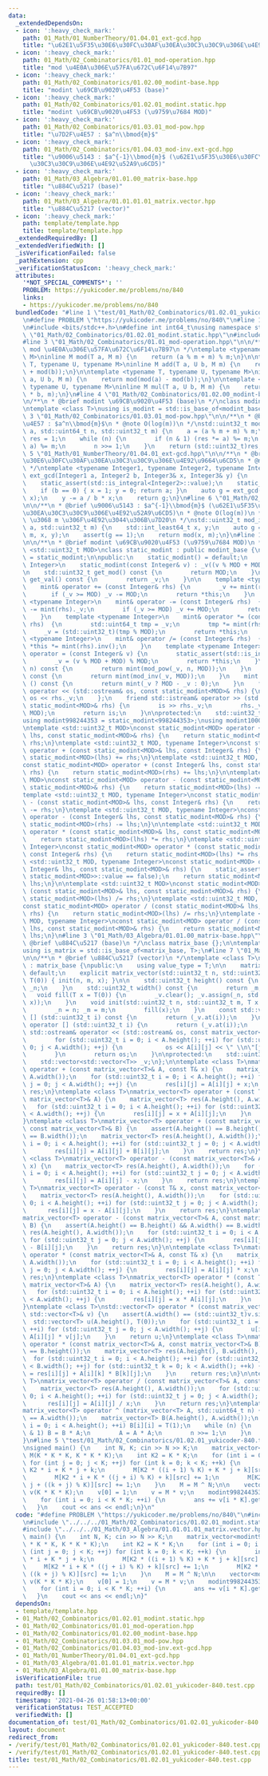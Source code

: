 ```yaml
---
data:
  _extendedDependsOn:
  - icon: ':heavy_check_mark:'
    path: 01_Math/01_NumberTheory/01.04.01_ext-gcd.hpp
    title: "\u62E1\u5F35\u30E6\u30FC\u30AF\u30EA\u30C3\u30C9\u306E\u4E92\u9664\u6CD5"
  - icon: ':heavy_check_mark:'
    path: 01_Math/02_Combinatorics/01.01_mod-operation.hpp
    title: "mod \u4E0A\u306E\u57FA\u672C\u6F14\u7B97"
  - icon: ':heavy_check_mark:'
    path: 01_Math/02_Combinatorics/01.02.00_modint-base.hpp
    title: "modint \u69CB\u9020\u4F53 (base)"
  - icon: ':heavy_check_mark:'
    path: 01_Math/02_Combinatorics/01.02.01_modint.static.hpp
    title: "modint \u69CB\u9020\u4F53 (\u9759\u7684 MOD)"
  - icon: ':heavy_check_mark:'
    path: 01_Math/02_Combinatorics/01.03.01_mod-pow.hpp
    title: "\u7D2F\u4E57 : $a^n\\bmod{m}$"
  - icon: ':heavy_check_mark:'
    path: 01_Math/02_Combinatorics/01.04.03_mod-inv.ext-gcd.hpp
    title: "\u9006\u5143 : $a^{-1}\\bmod{m}$ (\u62E1\u5F35\u30E6\u30FC\u30AF\u30EA\
      \u30C3\u30C9\u306E\u4E92\u52A9\u6CD5)"
  - icon: ':heavy_check_mark:'
    path: 01_Math/03_Algebra/01.01.00_matrix-base.hpp
    title: "\u884C\u5217 (base)"
  - icon: ':heavy_check_mark:'
    path: 01_Math/03_Algebra/01.01.01.01_matrix.vector.hpp
    title: "\u884C\u5217 (vector)"
  - icon: ':heavy_check_mark:'
    path: template/template.hpp
    title: template/template.hpp
  _extendedRequiredBy: []
  _extendedVerifiedWith: []
  _isVerificationFailed: false
  _pathExtension: cpp
  _verificationStatusIcon: ':heavy_check_mark:'
  attributes:
    '*NOT_SPECIAL_COMMENTS*': ''
    PROBLEM: https://yukicoder.me/problems/no/840
    links:
    - https://yukicoder.me/problems/no/840
  bundledCode: "#line 1 \"test/01_Math/02_Combinatorics/01.02.01_yukicoder-840.test.cpp\"\
    \n#define PROBLEM \"https://yukicoder.me/problems/no/840\"\n#line 1 \"template/template.hpp\"\
    \n#include <bits/stdc++.h>\n#define int int64_t\nusing namespace std;\n#line 5\
    \ \"01_Math/02_Combinatorics/01.02.01_modint.static.hpp\"\n#include <type_traits>\n\
    #line 3 \"01_Math/02_Combinatorics/01.01_mod-operation.hpp\"\n\n/**\n * @brief\
    \ mod \u4E0A\u306E\u57FA\u672C\u6F14\u7B97\n */\ntemplate <typename T, typename\
    \ M>\ninline M mod(T a, M m) {\n    return (a % m + m) % m;\n}\n\ntemplate <typename\
    \ T, typename U, typename M>\ninline M add(T a, U b, M m) {\n    return mod(mod(a)\
    \ + mod(b));\n}\n\ntemplate <typename T, typename U, typename M>\ninline M sub(T\
    \ a, U b, M m) {\n    return mod(mod(a) - mod(b));\n}\n\ntemplate <typename T,\
    \ typename U, typename M>\ninline M mul(T a, U b, M m) {\n    return mod((__uint128_t)a\
    \ * b, m);\n}\n#line 4 \"01_Math/02_Combinatorics/01.02.00_modint-base.hpp\"\n\
    \n/**\n * @brief modint \u69CB\u9020\u4F53 (base)\n */\nclass modint_base {};\n\
    \ntemplate <class T>\nusing is_modint = std::is_base_of<modint_base, T>;\n#line\
    \ 3 \"01_Math/02_Combinatorics/01.03.01_mod-pow.hpp\"\n\n/**\n * @brief \u7D2F\
    \u4E57 : $a^n\\bmod{m}$\n * @note O(log(m))\n */\nstd::uint32_t mod_pow(std::int64_t\
    \ a, std::uint64_t n, std::uint32_t m) {\n    a = (a % m + m) % m;\n    std::uint64_t\
    \ res = 1;\n    while (n) {\n        if (n & 1) (res *= a) %= m;\n        (a *=\
    \ a) %= m;\n        n >>= 1;\n    }\n    return (std::uint32_t)res;\n}\n#line\
    \ 5 \"01_Math/01_NumberTheory/01.04.01_ext-gcd.hpp\"\n\n/**\n * @brief \u62E1\u5F35\
    \u30E6\u30FC\u30AF\u30EA\u30C3\u30C9\u306E\u4E92\u9664\u6CD5\n * @note O(min(log(a),log(b)))\n\
    \ */\ntemplate <typename Integer1, typename Integer2, typename Integer3>\nInteger1\
    \ ext_gcd(Integer1 a, Integer2 b, Integer3& x, Integer3& y) {\n    static_assert(std::is_integral<Integer1>::value);\n\
    \    static_assert(std::is_integral<Integer2>::value);\n    static_assert(std::is_integral<Integer3>::value);\n\
    \    if (b == 0) { x = 1; y = 0; return a; }\n    auto g = ext_gcd(b, a % b, y,\
    \ x);\n    y -= a / b * x;\n    return g;\n}\n#line 6 \"01_Math/02_Combinatorics/01.04.03_mod-inv.ext-gcd.hpp\"\
    \n\n/**\n * @brief \u9006\u5143 : $a^{-1}\\bmod{m}$ (\u62E1\u5F35\u30E6\u30FC\u30AF\
    \u30EA\u30C3\u30C9\u306E\u4E92\u52A9\u6CD5)\n * @note O(log(m))\n * @warning a\
    \ \u3068 m \u306F\u4E92\u3044\u306B\u7D20\n */\nstd::uint32_t mod_inv(std::int64_t\
    \ a, std::uint32_t m) {\n    std::int_least64_t x, y;\n    auto g = ext_gcd(a,\
    \ m, x, y);\n    assert(g == 1);\n    return mod(x, m);\n}\n#line 10 \"01_Math/02_Combinatorics/01.02.01_modint.static.hpp\"\
    \n\n/**\n * @brief modint \u69CB\u9020\u4F53 (\u9759\u7684 MOD)\n */\ntemplate\
    \ <std::uint32_t MOD>\nclass static_modint : public modint_base {\n    using mint\
    \ = static_modint;\n\npublic:\n    static_modint() = default;\n    template <typename\
    \ Integer>\n    static_modint(const Integer& v) : _v((v % MOD + MOD) % MOD) {}\n\
    \n    std::uint32_t get_mod() const {\n        return MOD;\n    }\n    std::uint32_t\
    \ get_val() const {\n        return _v;\n    }\n\n    template <typename Integer>\n\
    \    mint& operator += (const Integer& rhs) {\n        _v += mint(rhs)._v;\n \
    \       if (_v >= MOD) _v -= MOD;\n        return *this;\n    }\n    template\
    \ <typename Integer>\n    mint& operator -= (const Integer& rhs)  {\n        _v\
    \ -= mint(rhs)._v;\n        if (_v >= MOD) _v += MOD;\n        return *this;\n\
    \    }\n    template <typename Integer>\n    mint& operator *= (const Integer&\
    \ rhs)  {\n        std::uint64_t tmp = _v;\n        tmp *= mint(rhs)._v;\n   \
    \     _v = (std::uint32_t)(tmp % MOD);\n        return *this;\n    }\n    template\
    \ <typename Integer>\n    mint& operator /= (const Integer& rhs)  {\n        return\
    \ *this *= mint(rhs).inv();\n    }\n    template <typename Integer>\n    mint&\
    \ operator = (const Integer& v) {\n        static_assert(std::is_integral<Integer>::value);\n\
    \        _v = (v % MOD + MOD) % MOD;\n        return *this;\n    }\n    mint pow(std::uint64_t\
    \ n) const {\n        return mint(mod_pow(_v, n, MOD));\n    }\n    mint inv()\
    \ const {\n        return mint(mod_inv(_v, MOD));\n    }\n    mint operator -\
    \ () const {\n        return mint(_v ? MOD - _v : 0);\n    }\n    friend std::ostream&\
    \ operator << (std::ostream& os, const static_modint<MOD>& rhs) {\n        return\
    \ os << rhs._v;\n    };\n    friend std::istream& operator >> (std::istream& is,\
    \ static_modint<MOD>& rhs) {\n        is >> rhs._v;\n        rhs._v = mod(rhs._v,\
    \ MOD);\n        return is;\n    }\n\nprotected:\n    std::uint32_t _v;\n};\n\
    using modint998244353 = static_modint<998244353>;\nusing modint1000000007 = static_modint<1000000007>;\n\
    \ntemplate <std::uint32_t MOD>\nconst static_modint<MOD> operator + (const static_modint<MOD>&\
    \ lhs, const static_modint<MOD>& rhs) {\n    return static_modint<MOD>(lhs) +=\
    \ rhs;\n}\ntemplate <std::uint32_t MOD, typename Integer>\nconst static_modint<MOD>\
    \ operator + (const static_modint<MOD>& lhs, const Integer& rhs) {\n    return\
    \ static_modint<MOD>(lhs) += rhs;\n}\ntemplate <std::uint32_t MOD, typename Integer>\n\
    const static_modint<MOD> operator + (const Integer& lhs, const static_modint<MOD>&\
    \ rhs) {\n    return static_modint<MOD>(rhs) += lhs;\n}\n\ntemplate <std::uint32_t\
    \ MOD>\nconst static_modint<MOD> operator - (const static_modint<MOD>& lhs, const\
    \ static_modint<MOD>& rhs) {\n    return static_modint<MOD>(lhs) -= rhs;\n}\n\
    template <std::uint32_t MOD, typename Integer>\nconst static_modint<MOD> operator\
    \ - (const static_modint<MOD>& lhs, const Integer& rhs) {\n    return static_modint<MOD>(lhs)\
    \ -= rhs;\n}\ntemplate <std::uint32_t MOD, typename Integer>\nconst static_modint<MOD>\
    \ operator - (const Integer& lhs, const static_modint<MOD>& rhs) {\n    return\
    \ static_modint<MOD>(rhs) -= lhs;\n}\n\ntemplate <std::uint32_t MOD>\nconst static_modint<MOD>\
    \ operator * (const static_modint<MOD>& lhs, const static_modint<MOD>& rhs) {\n\
    \    return static_modint<MOD>(lhs) *= rhs;\n}\ntemplate <std::uint32_t MOD, typename\
    \ Integer>\nconst static_modint<MOD> operator * (const static_modint<MOD>& lhs,\
    \ const Integer& rhs) {\n    return static_modint<MOD>(lhs) *= rhs;\n}\ntemplate\
    \ <std::uint32_t MOD, typename Integer>\nconst static_modint<MOD> operator * (const\
    \ Integer& lhs, const static_modint<MOD>& rhs) {\n    static_assert(std::is_same<Integer,\
    \ static_modint<MOD>>::value == false);\n    return static_modint<MOD>(rhs) *=\
    \ lhs;\n}\n\ntemplate <std::uint32_t MOD>\nconst static_modint<MOD> operator /\
    \ (const static_modint<MOD>& lhs, const static_modint<MOD>& rhs) {\n    return\
    \ static_modint<MOD>(lhs) /= rhs;\n}\ntemplate <std::uint32_t MOD, typename Integer>\n\
    const static_modint<MOD> operator / (const static_modint<MOD>& lhs, const Integer&\
    \ rhs) {\n    return static_modint<MOD>(lhs) /= rhs;\n}\ntemplate <std::uint32_t\
    \ MOD, typename Integer>\nconst static_modint<MOD> operator / (const Integer&\
    \ lhs, const static_modint<MOD>& rhs) {\n    return static_modint<MOD>(rhs) /=\
    \ lhs;\n}\n#line 3 \"01_Math/03_Algebra/01.01.00_matrix-base.hpp\"\n\n/**\n *\
    \ @brief \u884C\u5217 (base)\n */\nclass matrix_base {};\n\ntemplate <class T>\n\
    using is_matrix = std::is_base_of<matrix_base, T>;\n#line 7 \"01_Math/03_Algebra/01.01.01.01_matrix.vector.hpp\"\
    \n\n/**\n * @brief \u884C\u5217 (vector)\n */\ntemplate <class T>\nclass matrix_vector\
    \ : matrix_base {\npublic:\n    using value_type = T;\n\n    matrix_vector() =\
    \ default;\n    explicit matrix_vector(std::uint32_t n, std::uint32_t m, T x =\
    \ T(0)) { init(n, m, x); }\n\n    std::uint32_t height() const {\n        return\
    \ _n;\n    }\n    std::uint32_t width() const {\n        return _m;\n    }\n \
    \   void fill(T x = T(0)) {\n        _v.clear(); _v.assign(_n, std::vector<T>(_m,\
    \ x));\n    }\n    void init(std::uint32_t n, std::uint32_t m, T x = T(0)) {\n\
    \        _n = n; _m = m;\n        fill(x);\n    }\n    const std::vector<T>& operator\
    \ [] (std::uint32_t i) const {\n        return (_v.at(i));\n    }\n    std::vector<T>&\
    \ operator [] (std::uint32_t i) {\n        return (_v.at(i));\n    }\n\n    friend\
    \ std::ostream& operator << (std::ostream& os, const matrix_vector<T>& A) {\n\
    \        for (std::uint32_t i = 0; i < A.height(); ++i) for (std::uint32_t j =\
    \ 0; j < A.width(); ++j) {\n            os << A[i][j] << \" \\n\"[j + 1 == A.width()];\n\
    \        }\n        return os;\n    }\n\nprotected:\n    std::uint32_t _n, _m;\n\
    \    std::vector<std::vector<T>> _v;\n};\n\ntemplate <class T>\nmatrix_vector<T>\
    \ operator + (const matrix_vector<T>& A, const T& x) {\n    matrix_vector<T> res(A.height(),\
    \ A.width());\n    for (std::uint32_t i = 0; i < A.height(); ++i) for (std::uint32_t\
    \ j = 0; j < A.width(); ++j) {\n        res[i][j] = A[i][j] + x;\n    }\n    return\
    \ res;\n}\ntemplate <class T>\nmatrix_vector<T> operator + (const T& x, const\
    \ matrix_vector<T>& A) {\n    matrix_vector<T> res(A.height(), A.width());\n \
    \   for (std::uint32_t i = 0; i < A.height(); ++i) for (std::uint32_t j = 0; j\
    \ < A.width(); ++j) {\n        res[i][j] = x + A[i][j];\n    }\n    return res;\n\
    }\ntemplate <class T>\nmatrix_vector<T> operator + (const matrix_vector<T>& A,\
    \ const matrix_vector<T>& B) {\n    assert(A.height() == B.height() && A.width()\
    \ == B.width());\n    matrix_vector<T> res(A.height(), A.width());\n    for (std::uint32_t\
    \ i = 0; i < A.height(); ++i) for (std::uint32_t j = 0; j < A.width(); ++j) {\n\
    \        res[i][j] = A[i][j] + B[i][j];\n    }\n    return res;\n}\n\ntemplate\
    \ <class T>\nmatrix_vector<T> operator - (const matrix_vector<T>& A, const T&\
    \ x) {\n    matrix_vector<T> res(A.height(), A.width());\n    for (std::uint32_t\
    \ i = 0; i < A.height(); ++i) for (std::uint32_t j = 0; j < A.width(); ++j) {\n\
    \        res[i][j] = A[i][j] - x;\n    }\n    return res;\n}\ntemplate <class\
    \ T>\nmatrix_vector<T> operator - (const T& x, const matrix_vector<T>& A) {\n\
    \    matrix_vector<T> res(A.height(), A.width());\n    for (std::uint32_t i =\
    \ 0; i < A.height(); ++i) for (std::uint32_t j = 0; j < A.width(); ++j) {\n  \
    \      res[i][j] = x - A[i][j];\n    }\n    return res;\n}\ntemplate <class T>\n\
    matrix_vector<T> operator - (const matrix_vector<T>& A, const matrix_vector<T>&\
    \ B) {\n    assert(A.height() == B.height() && A.width() == B.width());\n    matrix_vector<T>\
    \ res(A.height(), A.width());\n    for (std::uint32_t i = 0; i < A.height(); ++i)\
    \ for (std::uint32_t j = 0; j < A.width(); ++j) {\n        res[i][j] = A[i][j]\
    \ - B[i][j];\n    }\n    return res;\n}\n\ntemplate <class T>\nmatrix_vector<T>\
    \ operator * (const matrix_vector<T>& A, const T& x) {\n    matrix_vector<T> res(A.height(),\
    \ A.width());\n    for (std::uint32_t i = 0; i < A.height(); ++i) for (std::uint32_t\
    \ j = 0; j < A.width(); ++j) {\n        res[i][j] = A[i][j] * x;\n    }\n    return\
    \ res;\n}\ntemplate <class T>\nmatrix_vector<T> operator * (const T& x, const\
    \ matrix_vector<T>& A) {\n    matrix_vector<T> res(A.height(), A.width());\n \
    \   for (std::uint32_t i = 0; i < A.height(); ++i) for (std::uint32_t j = 0; j\
    \ < A.width(); ++j) {\n        res[i][j] = x * A[i][j];\n    }\n    return res;\n\
    }\ntemplate <class T>\nstd::vector<T> operator * (const matrix_vector<T>& A, const\
    \ std::vector<T>& v) {\n    assert(A.width() == (std::uint32_t)v.size());\n  \
    \  std::vector<T> u(A.height(), T(0));\n    for (std::uint32_t i = 0; i < A.height();\
    \ ++i) for (std::uint32_t j = 0; j < A.width(); ++j) {\n        u[i] = u[i] +\
    \ A[i][j] * v[j];\n    }\n    return u;\n}\ntemplate <class T>\nmatrix_vector<T>\
    \ operator * (const matrix_vector<T>& A, const matrix_vector<T>& B) {\n    assert(A.width()\
    \ == B.height());\n    matrix_vector<T> res(A.height(), B.width(), T(0));\n  \
    \  for (std::uint32_t i = 0; i < A.height(); ++i) for (std::uint32_t j = 0; j\
    \ < B.width(); ++j) for (std::uint32_t k = 0; k < A.width(); ++k) {\n        res[i][j]\
    \ = res[i][j] + A[i][k] * B[k][j];\n    }\n    return res;\n}\n\ntemplate <class\
    \ T>\nmatrix_vector<T> operator / (const matrix_vector<T>& A, const T& x) {\n\
    \    matrix_vector<T> res(A.height(), A.width());\n    for (std::uint32_t i =\
    \ 0; i < A.height(); ++i) for (std::uint32_t j = 0; j < A.width(); ++j) {\n  \
    \      res[i][j] = A[i][j] / x;\n    }\n    return res;\n}\ntemplate <class T>\n\
    matrix_vector<T> operator ^ (matrix_vector<T> A, std::uint64_t n) {\n    assert(A.height()\
    \ == A.width());\n    matrix_vector<T> B(A.height(), A.width());\n    for (int\
    \ i = 0; i < A.height(); ++i) B[i][i] = T(1);\n    while (n) {\n        if (n\
    \ & 1) B = B * A;\n        A = A * A;\n        n >>= 1;\n    }\n    return B;\n\
    }\n#line 5 \"test/01_Math/02_Combinatorics/01.02.01_yukicoder-840.test.cpp\"\n\
    \nsigned main() {\n    int N, K; cin >> N >> K;\n    matrix_vector<modint998244353>\
    \ M(K * K * K, K * K * K);\n    int K2 = K * K;\n    for (int i = 0; i < K; ++i)\
    \ for (int j = 0; j < K; ++j) for (int k = 0; k < K; ++k) {\n        int src =\
    \ K2 * i + K * j + k;\n        M[K2 * ((i + 1) % K) + K * j + k][src] += 1;\n\
    \        M[K2 * i + K * ((j + i) % K) + k][src] += 1;\n        M[K2 * i + K *\
    \ j + ((k + j) % K)][src] += 1;\n    }\n    M = M ^ N;\n\n    vector<modint998244353>\
    \ v(K * K * K);\n    v[0] = 1;\n    v = M * v;\n    modint998244353 ans = 0;\n\
    \    for (int i = 0; i < K * K; ++i) {\n        ans += v[i * K].get_val();\n \
    \   }\n    cout << ans << endl;\n}\n"
  code: "#define PROBLEM \"https://yukicoder.me/problems/no/840\"\n#include \"../../../template/template.hpp\"\
    \n#include \"../../../01_Math/02_Combinatorics/01.02.01_modint.static.hpp\"\n\
    #include \"../../../01_Math/03_Algebra/01.01.01.01_matrix.vector.hpp\"\n\nsigned\
    \ main() {\n    int N, K; cin >> N >> K;\n    matrix_vector<modint998244353> M(K\
    \ * K * K, K * K * K);\n    int K2 = K * K;\n    for (int i = 0; i < K; ++i) for\
    \ (int j = 0; j < K; ++j) for (int k = 0; k < K; ++k) {\n        int src = K2\
    \ * i + K * j + k;\n        M[K2 * ((i + 1) % K) + K * j + k][src] += 1;\n   \
    \     M[K2 * i + K * ((j + i) % K) + k][src] += 1;\n        M[K2 * i + K * j +\
    \ ((k + j) % K)][src] += 1;\n    }\n    M = M ^ N;\n\n    vector<modint998244353>\
    \ v(K * K * K);\n    v[0] = 1;\n    v = M * v;\n    modint998244353 ans = 0;\n\
    \    for (int i = 0; i < K * K; ++i) {\n        ans += v[i * K].get_val();\n \
    \   }\n    cout << ans << endl;\n}"
  dependsOn:
  - template/template.hpp
  - 01_Math/02_Combinatorics/01.02.01_modint.static.hpp
  - 01_Math/02_Combinatorics/01.01_mod-operation.hpp
  - 01_Math/02_Combinatorics/01.02.00_modint-base.hpp
  - 01_Math/02_Combinatorics/01.03.01_mod-pow.hpp
  - 01_Math/02_Combinatorics/01.04.03_mod-inv.ext-gcd.hpp
  - 01_Math/01_NumberTheory/01.04.01_ext-gcd.hpp
  - 01_Math/03_Algebra/01.01.01.01_matrix.vector.hpp
  - 01_Math/03_Algebra/01.01.00_matrix-base.hpp
  isVerificationFile: true
  path: test/01_Math/02_Combinatorics/01.02.01_yukicoder-840.test.cpp
  requiredBy: []
  timestamp: '2021-04-26 01:58:13+00:00'
  verificationStatus: TEST_ACCEPTED
  verifiedWith: []
documentation_of: test/01_Math/02_Combinatorics/01.02.01_yukicoder-840.test.cpp
layout: document
redirect_from:
- /verify/test/01_Math/02_Combinatorics/01.02.01_yukicoder-840.test.cpp
- /verify/test/01_Math/02_Combinatorics/01.02.01_yukicoder-840.test.cpp.html
title: test/01_Math/02_Combinatorics/01.02.01_yukicoder-840.test.cpp
---
```

